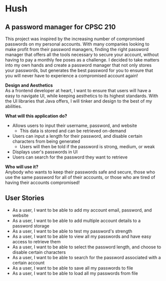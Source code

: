 # Hush
## A password manager for CPSC 210

This project was inspired by the increasing number of compromised passwords on my personal accounts. With many 
companies looking to make profit from their password managers, finding the right password manager that offers all the
tools necessary to secure your account, without having to pay a monthly fee poses as a challenge. I decided to take 
matters into my own hands and create a password manager that not only stores your passwords, but generates the best 
password for you to ensure that you will never have to experience a compromised account again!

**Design and Aesthetics**<br>
As a frontend developer at heart, I want to ensure that users will have a easy to navigate UI, while keeping aesthetics 
to its highest standards. With the UI libraries that Java offers, I will tinker and design to the best of my abilities.

**What will this application do?**
- Allows users to input their username, password, and website
  - This data is stored and can be retrieved on-demand
- Users can input a length for their password, and disable certain characters from 
    being generated
  - Users will then be told if the password is strong, medium, or weak
- Displays user's passwords in UI
- Users can search for the password they want to retrieve

**Who will use it?**<br/>
Anybody who wants to keep their passwords safe and secure, those who use the same password for all of their accounts,
or those who are tired of having their accounts compromised!

## User Stories
- As a user, I want to be able to add my account email, password, and website
- As a user, I want to be able to add multiple account details to a password storage
- As a user, I want to be able to test my password's strength
- As a user, I want to be able to view all my passwords and have easy access to retrieve them
- As a user, I want to be able to select the password length, and choose to disable certain characters
- As a user, I want to be able to search for the password associated with a certain account
- As a user, I want to be able to save all my passwords to file
- As a user, I want to be able to load all my passwords from file